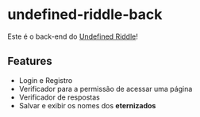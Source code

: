 # undefined-riddle-back

Este é o back-end do [Undefined Riddle](https://github.com/matt1n/undefined-riddle)!

## Features

- Login e Registro
- Verificador para a permissão de acessar uma página
- Verificador de respostas
- Salvar e exibir os nomes dos **eternizados**

